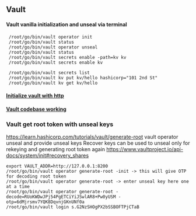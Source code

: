 ## Vault 

#### Vault vanilla initialization and unseal via terminal

```console
 /root/go/bin/vault operator init
 /root/go/bin/vault status
 /root/go/bin/vault operator unseal
 /root/go/bin/vault status
 /root/go/bin/vault secrets enable -path=kv kv
 /root/go/bin/vault secrets enable kv

 /root/go/bin/vault secrets list
 /root/go/bin/vault kv put kv/hello hashicorp="101 2nd St"
 /root/go/bin/vault kv get kv/hello
```
#### [Initialize vault with http](vault_init/README.md)
#### [Vault codebase working](codebase/Readme.md)

### Vault get root token with unseal keys
https://learn.hashicorp.com/tutorials/vault/generate-root
vault operator unseal and provide unseal keys
Recover keys can be used to unseal only for rekeying and generating root token again
https://www.vaultproject.io/api-docs/system/init#recovery_shares

```
export VAULT_ADDR=http://127.0.0.1:8200
/root/go/bin/vault operator generate-root -init -> this will give OTP for decoding root token
/root/go/bin/vault operator generate-root -> enter unseal key here one at a time
/root/go/bin/vault operator generate-root -decode=RUoKWDwJPj54PgETCiYiJSwlAR8+Pw0yUSM -otp=6dMjrsmv7YQK8DqvnjGKnUNf0a
/root/go/bin/vault login s.G2NzSHOgPX2bSSBOFTPjCTaB
```